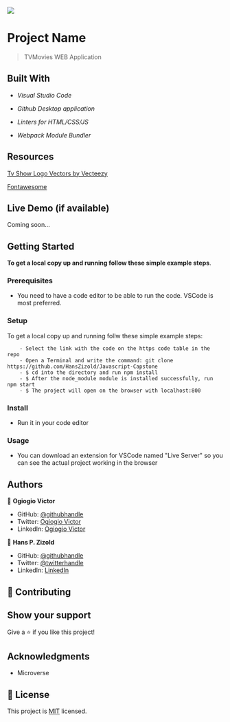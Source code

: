 ![](https://img.shields.io/badge/Microverse-blueviolet)

# Project Name

> TVMovies WEB Application

## Built With

- *Visual Studio Code*

- *Github Desktop application*

- *Linters for HTML/CSS/JS*

- *Webpack Module Bundler*

## Resources

[Tv Show Logo Vectors by Vecteezy](https://www.vecteezy.com/)

[Fontawesome](https://fontawesome.com/)

## Live Demo (if available)

Coming soon...

## Getting Started

**To get a local copy up and running follow these simple example steps**.

### Prerequisites

- You need to have a code editor to be able to run the code. VSCode is most preferred.

### Setup
To get a local copy up and running follw these simple example steps:

```
    - Select the link with the code on the https code table in the repo
    - Open a Terminal and write the command: git clone https://github.com/HansZizold/Javascript-Capstone
    - $ cd into the directory and run npm install
    - $ After the node_module module is installed successfully, run npm start
    - $ The project will open on the browser with localhost:800
```

### Install

- Run it in your code editor

### Usage

- You can download an extension for VSCode named "Live Server" so you can see the actual project working in the browser

## Authors

👤 **Ogiogio Victor**

- GitHub:  [@githubhandle](https://github.com/ogiogiovictor)
- Twitter: [Ogiogio Victor](https://twitter.com/a0df623fb9d9482)
- LinkedIn:  [Ogiogio Victor](https://www.linkedin.com/in/ogiogio-victor-a096a0181/)

👤 **Hans P. Zizold**

- GitHub: [@githubhandle](https://github.com/HansZizold)
- Twitter: [@twitterhandle](https://twitter.com/hanzio27)
- LinkedIn: [LinkedIn](https://www.linkedin.com/in/hans-paul-zizold-37129037/)

## 🤝 Contributing

## Show your support

Give a ⭐️ if you like this project!

## Acknowledgments

- Microverse

## 📝 License

This project is [MIT](./MIT.md) licensed.
